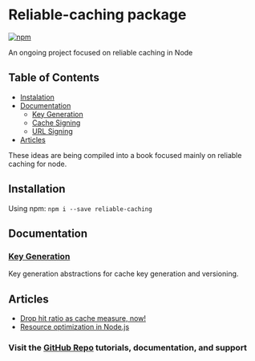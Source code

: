 # Reliable-caching package<!-- omit in toc -->

[![npm](https://img.shields.io/npm/v/reliable-caching.svg)](https://www.npmjs.com/package/reliable-caching)

An ongoing project focused on reliable caching in Node<br/>

## Table of Contents <!-- omit in toc -->

<!-- prettier-ignore-start -->

- [Instalation](#instalation)
- [Documentation](#documentation)
	- [Key Generation](KEY-GENERATION.md)
	- [Cache Signing](CACHE-SIGN.md)
	- [URL Signing](URL-SIGN.md)
- [Articles](#articles)


<!-- prettier-ignore-end -->

These ideas are being compiled into a book focused mainly on reliable caching for node.

## Installation

Using npm:
`npm i --save reliable-caching`

## Documentation

### [Key Generation](docs/KEY-GENERATION.md)

Key generation abstractions for cache key generation and versioning.

## Articles

- [Drop hit ratio as cache measure, now!](https://medium.com/pipedrive-engineering/drop-hit-ratio-as-cache-measure-now-98970238dbbf)<br/>
- [Resource optimization in Node.js](https://medium.com/pipedrive-engineering/resource-optimization-in-node-js-c90c731f9df4)

### Visit the [GitHub Repo](https://github.com/nelsongomes/reliable-caching/) tutorials, documentation, and support
